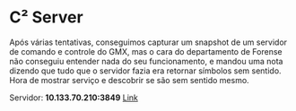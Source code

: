 # C² Server

Após várias tentativas, conseguimos capturar um snapshot de um servidor de comando e controle do GMX, mas o cara do departamento de Forense não conseguiu entender nada do seu funcionamento, e mandou uma nota dizendo que tudo que o servidor fazia era retornar símbolos sem sentido. Hora de mostrar serviço e descobrir se são sem sentido mesmo.

Servidor: __10.133.70.210:3849__
[Link](https://cloud.ufscar.br:8080/v1/AUTH_c93b694078064b4f81afd2266a502511/challs.secompctf/d8d5ff0bca78291d12136214fd2ec7fd.tar.gz)
